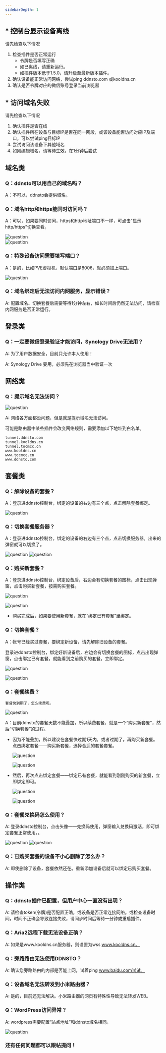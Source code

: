 ```yaml
---
sidebarDepth: 1
---
```


## * 控制台显示设备离线

请先检查以下情况
1. 检查插件是否正常运行
    - 令牌是否填写正确
    - 如已离线，请重新运行。
    - 如插件版本低于1.5.0，请升级至最新版本插件。
2. 确认设备能正常访问网络，尝试ping ddnsto.com 或kooldns.cn
3. 确认是否令牌对应的微信账号登录当前浏览器
## * 访问域名失败

请先检查以下情况
1. 确认插件是否在线
2. 确认插件所在设备与目标IP是否在同一网段，或该设备能否访问对应IP及端口，可以尝试ping目标IP
3. 尝试访问该设备下其他域名
4. 如刚编辑域名，请等待生效，在1分钟后尝试
## 域名类

### Q：ddnsto可以用自己的域名吗？

A：不可以，ddnsto会提供域名。


### Q：域名http和https能同时访问吗？

A：可以，如果要同时访问，https和http地址端口不一样，可点击"显示http/https"切换查看。

   ![question](./question/question10.jpg)  
   ![question](./question/question11.jpg)   

   
### Q：特殊设备访问需要填写端口？

A：是的，比如PVE虚拟机，默认端口是8006，就必须加上端口。

   ![question](./question/question9.jpg)


### Q：域名绑定后无法访问内网服务，显示错误？

A: 配置域名、切换套餐后需要等待1分钟左右，如长时间后仍然无法访问，请检查内网服务是否正常运行。



## 登录类

### Q：一定要微信登录验证才能访问，Synology Drive无法用？

A: 为了用户数据安全，目前只允许本人使用！

A: Synology Drive 要用，必须先在浏览器当中验证一次



## 网络类

### Q：提示域名无法访问？

   ![question](./question/wffw.jpg)
   
A: 网络各方面都没问题，但是就是提示域名无法访问。

可能是路由器中某些插件会改变网络规则，需要添加以下地址到白名单。

```
tunnel.ddnsto.com
tunnel.kooldns.cn
tunnel.tocmcc.cn
www.kooldns.cn
www.tocmcc.cn
www.ddnsto.com
```


## 套餐类

### Q：解除设备的套餐？

A：登录进ddnsto控制台，绑定的设备的右边有三个点，点击解除套餐绑定。

   ![question](./question/question2.jpg)


### Q：切换套餐服务器？

 A：登录进ddnsto控制台，绑定的设备的右边有三个点，点击切换服务器，出来的弹窗就可以切换了。

   ![question](./question/question3.jpg)
   ![question](./question/question4.jpg)
  
  
### Q：购买新套餐？

 A：登录进ddnsto控制台，绑定设备后，右边会有切换套餐的图标，点击出现弹窗，点击购买新套餐，按需购买套餐。
 
   ![question](./question/question5.jpg)

   ![question](./question/question8.jpg)

 * 购买完成后，如果要使用新套餐，就在“绑定已有套餐”里绑定。
 
### Q：切换套餐？

 A：帐号已经买过套餐，要绑定新设备，请先解除旧设备的套餐。
 
 登录进ddnsto控制台，绑定好新设备后，右边会有切换套餐的图标，点击出现弹窗，点击绑定已有套餐，就能看到之前购买的套餐，立即绑定。 
   
   ![question](./question/question6.jpg)

   ![question](./question/question7.jpg)

 
 
### Q：套餐续费？

    套餐快到期了，怎么续费呢。
    
   ![question](./question/xf1.jpg) 
    
 A：目前ddnsto的套餐天数不能叠加，所以续费套餐，就是一个“购买新套餐”，然后“切换套餐”的过程。

 * 因为不能叠加，所以建议在套餐快过期1天内，或者过期了，再购买新套餐。 点击绑定套餐——购买新套餐，选择合适的套餐套餐。
 
   ![question](./question/xf2.jpg)
   
   ![question](./question/xf3.jpg)
 
 * 然后，再次点击绑定套餐——绑定已有套餐，就能看到刚刚购买的新套餐，立即绑定即可。
 
   ![question](./question/xf4.jpg)
   
   ![question](./question/xf5.jpg)


### Q：套餐兑换码怎么使用？

A: 登录ddnsto控制台，点击头像——兑换码使用，弹窗输入兑换码激活，即可绑定套餐正常使用。。

   ![question](./question/question12.jpg)
   ![question](./question/question13.jpg)
 
### Q：已购买套餐的设备不小心删除了怎么办？

A: 即使删除了设备，套餐依然还在。重新添加设备后就可以绑定已购买套餐。 
 
 
 
   
## 操作类

### Q：ddnsto插件已配置，但用户中心一直没有出现？

A: 请检查token(令牌)是否配置正确，或设备是否正常连接网络。或检查设备时间，时间不正确会导致连接失败，请同步时间后等待一分钟或重启插件。


### Q：Aria2远程下载无法设备正确？

A: 如果是www.kooldns.cn服务器，则设置为wss www.kooldns.cn。 


### Q：旁路路由无法使用DDNSTO？

A: 确认您旁路路由的内部是否能上网，试着ping www.baidu.com试试。



### Q：设备域名无法转发到小米路由器？

A: 是的，目前还无法解决。小米路由器的网页有特殊性导致无法转发WEB。 


### Q：WordPress访问异常？

A: wordpress需要配置“站点地址”和ddnsto域名相同。

   ![question](./question/question1.jpeg)

### 还有任何问题都可以跟帖提问！
